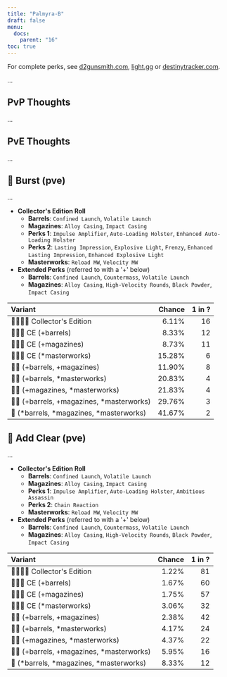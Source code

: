 ```yaml
---
title: "Palmyra-B"
draft: false
menu:
  docs:
    parent: "16"
toc: true
---
```


For complete perks, see [d2gunsmith.com](https://d2gunsmith.com/w/3489657138), [light.gg](https://www.light.gg/db/items/3489657138) or [destinytracker.com](https://destinytracker.com/destiny-2/db/items/3489657138).

...

## PvP Thoughts

...

## PvE Thoughts

...

## 👾 Burst (pve)

...

* **Collector's Edition Roll**
  * **Barrels**: `Confined Launch`, `Volatile Launch`
  * **Magazines**: `Alloy Casing`, `Impact Casing`
  * **Perks 1**: `Impulse Amplifier`, `Auto-Loading Holster`, `Enhanced Auto-Loading Holster`
  * **Perks 2**: `Lasting Impression`, `Explosive Light`, `Frenzy`, `Enhanced Lasting Impression`, `Enhanced Explosive Light`
  * **Masterworks**: `Reload MW`, `Velocity MW`
* **Extended Perks** (referred to with a '+' below)
  * **Barrels**: `Confined Launch`, `Countermass`, `Volatile Launch`
  * **Magazines**: `Alloy Casing`, `High-Velocity Rounds`, `Black Powder`, `Impact Casing`

| Variant | Chance | 1 in ? |
|:-|-:|-:|
| 👾👾👾🌟 Collector's Edition | 6.11% | 16 |
| 👾👾👾 CE (+barrels) | 8.33% | 12 |
| 👾👾👾 CE (+magazines) | 8.73% | 11 |
| 👾👾👾 CE (*masterworks) | 15.28% | 6 |
| 👾👾 (+barrels, +magazines) | 11.90% | 8 |
| 👾👾 (+barrels, *masterworks) | 20.83% | 4 |
| 👾👾 (+magazines, *masterworks) | 21.83% | 4 |
| 👾👾 (+barrels, +magazines, *masterworks) | 29.76% | 3 |
| 👾 (*barrels, *magazines, *masterworks) | 41.67% | 2 |

## 👾 Add Clear (pve)

...

* **Collector's Edition Roll**
  * **Barrels**: `Confined Launch`, `Volatile Launch`
  * **Magazines**: `Alloy Casing`, `Impact Casing`
  * **Perks 1**: `Impulse Amplifier`, `Auto-Loading Holster`, `Ambitious Assassin`
  * **Perks 2**: `Chain Reaction`
  * **Masterworks**: `Reload MW`, `Velocity MW`
* **Extended Perks** (referred to with a '+' below)
  * **Barrels**: `Confined Launch`, `Countermass`, `Volatile Launch`
  * **Magazines**: `Alloy Casing`, `High-Velocity Rounds`, `Black Powder`, `Impact Casing`

| Variant | Chance | 1 in ? |
|:-|-:|-:|
| 👾👾👾🌟 Collector's Edition | 1.22% | 81 |
| 👾👾👾 CE (+barrels) | 1.67% | 60 |
| 👾👾👾 CE (+magazines) | 1.75% | 57 |
| 👾👾👾 CE (*masterworks) | 3.06% | 32 |
| 👾👾 (+barrels, +magazines) | 2.38% | 42 |
| 👾👾 (+barrels, *masterworks) | 4.17% | 24 |
| 👾👾 (+magazines, *masterworks) | 4.37% | 22 |
| 👾👾 (+barrels, +magazines, *masterworks) | 5.95% | 16 |
| 👾 (*barrels, *magazines, *masterworks) | 8.33% | 12 |
